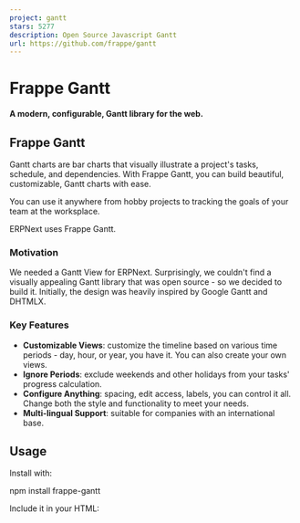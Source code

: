 ```yaml
---
project: gantt
stars: 5277
description: Open Source Javascript Gantt
url: https://github.com/frappe/gantt
---
```


Frappe Gantt
============

**A modern, configurable, Gantt library for the web.**

Frappe Gantt
------------

Gantt charts are bar charts that visually illustrate a project's tasks, schedule, and dependencies. With Frappe Gantt, you can build beautiful, customizable, Gantt charts with ease.

You can use it anywhere from hobby projects to tracking the goals of your team at the worksplace.

ERPNext uses Frappe Gantt.

### Motivation

We needed a Gantt View for ERPNext. Surprisingly, we couldn't find a visually appealing Gantt library that was open source - so we decided to build it. Initially, the design was heavily inspired by Google Gantt and DHTMLX.

### Key Features

-   **Customizable Views**: customize the timeline based on various time periods - day, hour, or year, you have it. You can also create your own views.
-   **Ignore Periods**: exclude weekends and other holidays from your tasks' progress calculation.
-   **Configure Anything**: spacing, edit access, labels, you can control it all. Change both the style and functionality to meet your needs.
-   **Multi-lingual Support**: suitable for companies with an international base.

Usage
-----

Install with:

npm install frappe-gantt

Include it in your HTML:

<script src\="frappe-gantt.umd.js"\></script\>
<link rel\="stylesheet" href\="frappe-gantt.css"\>

Or from the CDN:

<script src\="https://cdn.jsdelivr.net/npm/frappe-gantt/dist/frappe-gantt.umd.js"\></script\>
<link rel\="stylesheet" href\="https://cdn.jsdelivr.net/npm/frappe-gantt/dist/frappe-gantt.css"\>

Start using Gantt:

let tasks \= \[
  {
    id: '1',
    name: 'Redesign website',
    start: '2016-12-28',
    end: '2016-12-31',
    progress: 20
  },
  ...
\]
let gantt \= new Gantt("#gantt", tasks);

### Configuration

Frappe Gantt offers a wide range of options to customize your chart.

**Option**

**Description**

**Possible Values**

**Default**

`arrow_curve`

Curve radius of arrows connecting dependencies.

Any positive integer.

`5`

`auto_move_label`

Move task labels when user scrolls horizontally.

`true`, `false`

`false`

`bar_corner_radius`

Radius of the task bar corners (in pixels).

Any positive integer.

`3`

`bar_height`

Height of task bars (in pixels).

Any positive integer.

`30`

`container_height`

Height of the container.

`auto` - dynamic container height to fit all tasks - _or_ any positive integer (for pixels).

`auto`

`column_width`

Width of each column in the timeline.

Any positive integer.

45

`date_format`

Format for displaying dates.

Any valid JS date format string.

`YYYY-MM-DD`

`upper_header_height`

Height of the upper header in the timeline (in pixels).

Any positive integer.

`45`

`lower_header_height`

Height of the lower header in the timeline (in pixels).

Any positive integer.

`30`

`snap_at`

Snap tasks at particular intervel while resizing or dragging.

Any _interval_ (see below)

`1d`

`infinite_padding`

Whether to extend timeline infinitely when user scrolls.

`true`, `false`

`true`

`holidays`

Highlighted holidays on the timeline.

Object mapping CSS colors to holiday types. Types can either be a) 'weekend', or b) array of _strings_ or _date objects_ or _objects_ in the format `{date: ..., label: ...}`

`{ 'var(--g-weekend-highlight-color)': 'weekend' }`

`ignore`

Ignored areas in the rendering

`weekend` _or_ Array of strings or date objects (`weekend` can be present to the array also).

`[]`

`language`

Language for localization.

ISO 639-1 codes like `en`, `fr`, `es`.

`en`

`lines`

Determines which grid lines to display.

`none` for no lines, `vertical` for only vertical lines, `horizontal` for only horizontal lines, `both` for complete grid.

`both`

`move_dependencies`

Whether moving a task automatically moves its dependencies.

`true`, `false`

`true`

`padding`

Padding around task bars (in pixels).

Any positive integer.

`18`

`popup_on`

Event to trigger the popup display.

`click` _or_ `hover`

`click`

`readonly_progress`

Disables editing task progress.

`true`, `false`

`false`

`readonly_dates`

Disables editing task dates.

`true`, `false`

`false`

`readonly`

Disables all editing features.

`true`, `false`

`false`

`scroll_to`

Determines the starting point when chart is rendered.

`today`, `start`, `end`, or a date string.

`today`

`show_expected_progress`

Shows expected progress for tasks.

`true`, `false`

`false`

`today_button`

Adds a button to navigate to today’s date.

`true`, `false`

`true`

`view_mode`

The initial view mode of the Gantt chart.

`Day`, `Week`, `Month`, `Year`.

`Day`

`view_mode_select`

Allows selecting the view mode from a dropdown.

`true`, `false`

`false`

Apart from these ones, two options - `popup` and `view_modes` (plural, not singular) - are available. They have "sub"-APIs, and thus are listed separately.

#### View Mode Configuration

The `view_modes` option determines all the available view modes for the chart. It should be an array of objects.

Each object can have the following properties:

-   `name` (string) - the name of view mode.
-   `padding` (interval) - the time above.
-   `step` - the interval of each column
-   `lower_text` (date format string _or_ function) - the format for text in lower header. Blank string for none. The function takes in `currentDate`, `previousDate`, and `lang`, and should return a string.
-   `upper_text` (date format string _or_ function) - the format for text in upper header. Blank string for none. The function takes in `currentDate`, `previousDate`, and `lang`, and should return a string.
-   `upper_text_frequency` (number) - how often the upper text has a value. Utilized in internal calculation to improve performance.
-   `thick_line` (function) - takes in `currentDate`, returns Boolean determining whether the line for that date should be thicker than the others.

Three other options allow you to override general configuration for this view mode alone:

-   `date_format`
-   `column_width`
-   `snap_at` For details, see the above table.

#### Popup Configuration

`popup` is a function. If it returns

-   `false`, there will be no popup.
-   `undefined`, the popup will be rendered based on manipulation within the function
-   a HTML string, the popup will be that string.

The function receives one object as an argument, containing:

-   `task` - the task as an object
-   `chart` - the entire Gantt chart
-   `get_title`, `get_subtitle`, `get_details` (functions) - get the relevant section as a HTML node.
-   `set_title`, `set_subtitle`, `set_details` (functions) - take in the HTML of the relevant section
-   `add_action` (function) - accepts two parameters, `html` and `func` - respectively determining the HTML of the action and the callback when the action is pressed.

### API

Frappe Gantt exposes a few helpful methods for you to interact with the chart:

**Name**

**Description**

**Parameters**

`.update_options`

Re-renders the chart after updating specific options.

`new_options` - object containing new options.

`.change_view_mode`

Updates the view mode.

`view_mode` - Name of view mode _or_ view mode object (see above) and `maintain_pos` - whether to go back to current scroll position after rerendering, defaults to `false`.

`.scroll_current`

Scrolls to the current date

No parameters.

`.update_task`

Re-renders a specific task bar alone

`task_id` - id of task and `new_details` - object containing the task properties to be updated.

Development Setup
-----------------

If you want to contribute enhancements or fixes:

1.  Clone this repo.
2.  `cd` into project directory.
3.  Run `pnpm i` to install dependencies.
4.  `pnpm run build` to build files - or `pnpm run build-dev` to build and watch for changes.
5.  Open `index.html` in your browser.
6.  Make your code changes and test them.

